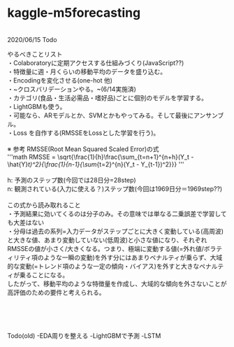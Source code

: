 # kaggle-m5forecasting
<br />
2020/06/15 Todo <br />

やるべきことリスト<br />
・Colaboratoryに定期アクセスする仕組みづくり(JavaScript??)<br />
・特徴量に週・月くらいの移動平均のデータを盛り込む。<br />
・Encodingを変化させる(one-hot 他)<br />
・~クロスバリデーションやる。~(6/14実施済)<br />
・カテゴリ(食品・生活必需品・嗜好品)ごとに個別のモデルを学習する。<br />
・LightGBMも使う。<br />
・可能なら、ARモデルとか、SVMとかもやってみる。そして最後にアンサンブル。<br />
・Loss を自作する(RMSSEをLossとした学習を行う)。<br />
<br />
※ 参考 RMSSE(Root Mean Squared Scaled Error)の式<br />
'''math
RMSSE = \sqrt{\frac{1}{h}\frac{\sum_{t=n+1}^{n+h}(Y_t -\hat{Y}_t)^2}{\frac{1}{n-1}{\sum_{t=2}^{n}(Y_t - Y_{t-1})^2}}}
'''<br />
<br />
h: 予測のステップ数(今回では28日分=28step)<br />
n: 観測されている(入力に使える？)ステップ数(今回は1969日分＝1969step??)<br />
<br />
この式から読み取れること<br />
・予測結果に効いてくるのは分子のみ。その意味では単なる二乗誤差で学習しても大差はない<br />
・分母は過去の系列=入力データがステップごとに大きく変動している(高周波)と大きな値、あまり変動していない(低周波)と小さな値になり、それぞれRMSSEの値が小さく/大きくなる。つまり、極端に変動する値(=外れ値/ボラティリティ項のような一瞬の変動)を外す分にはあまりペナルティが乗らず、大域的な変動(=トレンド項のような一定の傾向・バイアス)を外すと大きなペナルティが乗ることになる。<br />
したがって、移動平均のような特徴量を作成し、大域的な傾向を外さないことが高評価のための要件と考えられる。

<br />
<br />
<br />

Todo(old)
-EDA周りを整える
-LightGBMで予測
-LSTM

